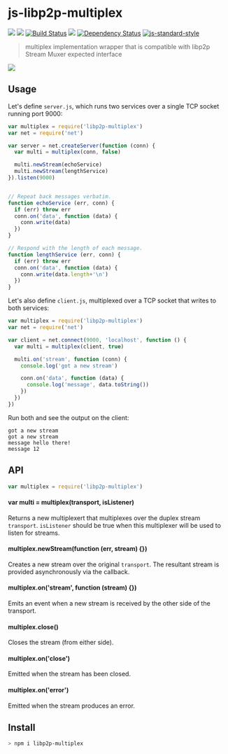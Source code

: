 js-libp2p-multiplex
===================

[![](https://img.shields.io/badge/made%20by-Protocol%20Labs-blue.svg?style=flat-square)](http://ipn.io)
[![](https://img.shields.io/badge/freenode-%23ipfs-blue.svg?style=flat-square)](http://webchat.freenode.net/?channels=%23ipfs)
[![Build Status](https://travis-ci.org/libp2p/js-libp2p-multiplex.svg?style=flat-square)](https://travis-ci.org/libp2p/js-libp2p-multiplex)
![](https://img.shields.io/badge/coverage-%3F-yellow.svg?style=flat-square)
[![Dependency Status](https://david-dm.org/libp2p/js-libp2p-multiplex.svg?style=flat-square)](https://david-dm.org/libp2p/js-libp2p-multiplex)
[![js-standard-style](https://img.shields.io/badge/code%20style-standard-brightgreen.svg?style=flat-square)](https://github.com/feross/standard)

> multiplex implementation wrapper that is compatible with libp2p Stream Muxer expected interface

[![](https://github.com/libp2p/interface-stream-muxer/raw/master/img/badge.png)](https://github.com/libp2p/interface-stream-muxer)

## Usage

Let's define `server.js`, which runs two services over a single TCP socket
running port 9000:

```JavaScript
var multiplex = require('libp2p-multiplex')
var net = require('net')

var server = net.createServer(function (conn) {
  var multi = multiplex(conn, false)

  multi.newStream(echoService)
  multi.newStream(lengthService)
}).listen(9000)


// Repeat back messages verbatim.
function echoService (err, conn) {
  if (err) throw err
  conn.on('data', function (data) {
    conn.write(data)
  })
}

// Respond with the length of each message.
function lengthService (err, conn) {
  if (err) throw err
  conn.on('data', function (data) {
    conn.write(data.length+'\n')
  })
}
```

Let's also define `client.js`, multiplexed over a TCP socket that writes to both
services:

```JavaScript
var multiplex = require('libp2p-multiplex')
var net = require('net')

var client = net.connect(9000, 'localhost', function () {
  var multi = multiplex(client, true)

  multi.on('stream', function (conn) {
    console.log('got a new stream')

    conn.on('data', function (data) {
      console.log('message', data.toString())
    })
  })
})
```

Run both and see the output on the client:

```
got a new stream
got a new stream
message hello there!
message 12
```

## API

```js
var multiplex = require('libp2p-multiplex')
```

#### var multi = multiplex(transport, isListener)

Returns a new multiplexert that multiplexes over the duplex stream `transport`.
`isListener` should be true when this multiplexer will be used to listen for
streams.

#### multiplex.newStream(function (err, stream) {})

Creates a new stream over the original `transport`. The resultant stream is
provided asynchronously via the callback.

#### multiplex.on('stream', function (stream) {})

Emits an event when a new stream is received by the other side of the transport.

#### multiplex.close()

Closes the stream (from either side).

#### multiplex.on('close')

Emitted when the stream has been closed.

#### multiplex.on('error')

Emitted when the stream produces an error.

## Install

```sh
> npm i libp2p-multiplex
```
